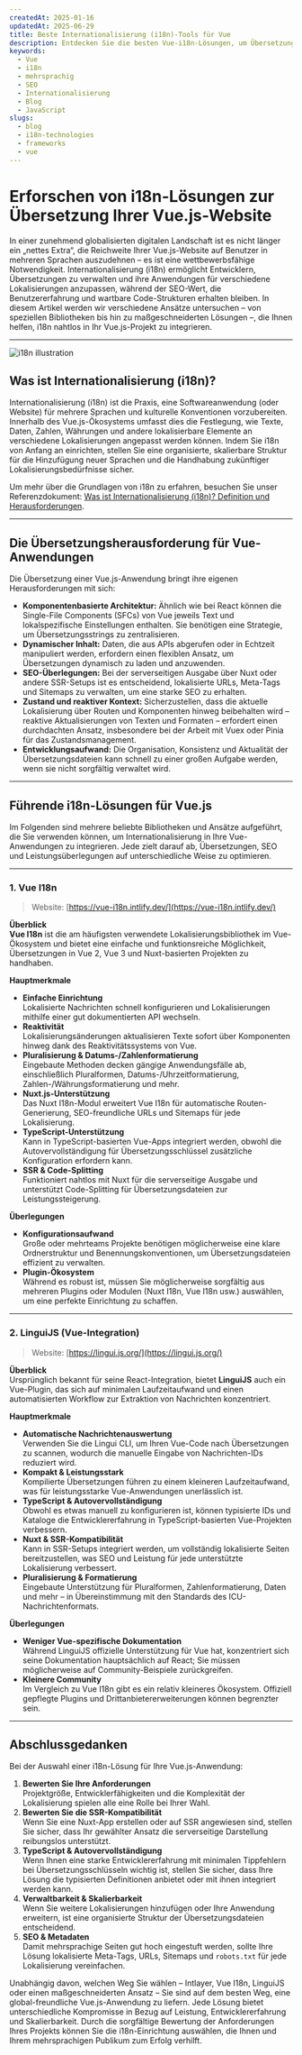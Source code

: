 ```yaml
---
createdAt: 2025-01-16
updatedAt: 2025-06-29
title: Beste Internationalisierung (i18n)-Tools für Vue
description: Entdecken Sie die besten Vue-i18n-Lösungen, um Übersetzungsaufgaben zu lösen, SEO zu erhöhen und eine nahtlose globale Weberfahrung zu bieten.
keywords:
  - Vue
  - i18n
  - mehrsprachig
  - SEO
  - Internationalisierung
  - Blog
  - JavaScript
slugs:
  - blog
  - i18n-technologies
  - frameworks
  - vue
---
```


# Erforschen von i18n-Lösungen zur Übersetzung Ihrer Vue.js-Website

In einer zunehmend globalisierten digitalen Landschaft ist es nicht länger ein „nettes Extra“, die Reichweite Ihrer Vue.js-Website auf Benutzer in mehreren Sprachen auszudehnen – es ist eine wettbewerbsfähige Notwendigkeit. Internationalisierung (i18n) ermöglicht Entwicklern, Übersetzungen zu verwalten und ihre Anwendungen für verschiedene Lokalisierungen anzupassen, während der SEO-Wert, die Benutzererfahrung und wartbare Code-Strukturen erhalten bleiben. In diesem Artikel werden wir verschiedene Ansätze untersuchen – von speziellen Bibliotheken bis hin zu maßgeschneiderten Lösungen –, die Ihnen helfen, i18n nahtlos in Ihr Vue.js-Projekt zu integrieren.

---

![i18n illustration](https://github.com/aymericzip/intlayer/blob/main/docs/blog/assets/i18n.webp)

## Was ist Internationalisierung (i18n)?

Internationalisierung (i18n) ist die Praxis, eine Softwareanwendung (oder Website) für mehrere Sprachen und kulturelle Konventionen vorzubereiten. Innerhalb des Vue.js-Ökosystems umfasst dies die Festlegung, wie Texte, Daten, Zahlen, Währungen und andere lokalisierbare Elemente an verschiedene Lokalisierungen angepasst werden können. Indem Sie i18n von Anfang an einrichten, stellen Sie eine organisierte, skalierbare Struktur für die Hinzufügung neuer Sprachen und die Handhabung zukünftiger Lokalisierungsbedürfnisse sicher.

Um mehr über die Grundlagen von i18n zu erfahren, besuchen Sie unser Referenzdokument: [Was ist Internationalisierung (i18n)? Definition und Herausforderungen](https://github.com/aymericzip/intlayer/blob/main/docs/blog/de/what_is_internationalization.md).

---

## Die Übersetzungsherausforderung für Vue-Anwendungen

Die Übersetzung einer Vue.js-Anwendung bringt ihre eigenen Herausforderungen mit sich:

- **Komponentenbasierte Architektur:** Ähnlich wie bei React können die Single-File Components (SFCs) von Vue jeweils Text und lokalspezifische Einstellungen enthalten. Sie benötigen eine Strategie, um Übersetzungsstrings zu zentralisieren.
- **Dynamischer Inhalt:** Daten, die aus APIs abgerufen oder in Echtzeit manipuliert werden, erfordern einen flexiblen Ansatz, um Übersetzungen dynamisch zu laden und anzuwenden.
- **SEO-Überlegungen:** Bei der serverseitigen Ausgabe über Nuxt oder andere SSR-Setups ist es entscheidend, lokalisierte URLs, Meta-Tags und Sitemaps zu verwalten, um eine starke SEO zu erhalten.
- **Zustand und reaktiver Kontext:** Sicherzustellen, dass die aktuelle Lokalisierung über Routen und Komponenten hinweg beibehalten wird – reaktive Aktualisierungen von Texten und Formaten – erfordert einen durchdachten Ansatz, insbesondere bei der Arbeit mit Vuex oder Pinia für das Zustandsmanagement.
- **Entwicklungsaufwand:** Die Organisation, Konsistenz und Aktualität der Übersetzungsdateien kann schnell zu einer großen Aufgabe werden, wenn sie nicht sorgfältig verwaltet wird.

---

## Führende i18n-Lösungen für Vue.js

Im Folgenden sind mehrere beliebte Bibliotheken und Ansätze aufgeführt, die Sie verwenden können, um Internationalisierung in Ihre Vue-Anwendungen zu integrieren. Jede zielt darauf ab, Übersetzungen, SEO und Leistungsüberlegungen auf unterschiedliche Weise zu optimieren.

---

### 1. Vue I18n

> Website: [https://vue-i18n.intlify.dev/](https://vue-i18n.intlify.dev/)

**Überblick**  
**Vue I18n** ist die am häufigsten verwendete Lokalisierungsbibliothek im Vue-Ökosystem und bietet eine einfache und funktionsreiche Möglichkeit, Übersetzungen in Vue 2, Vue 3 und Nuxt-basierten Projekten zu handhaben.

**Hauptmerkmale**

- **Einfache Einrichtung**  
  Lokalisierte Nachrichten schnell konfigurieren und Lokalisierungen mithilfe einer gut dokumentierten API wechseln.
- **Reaktivität**  
  Lokalisierungsänderungen aktualisieren Texte sofort über Komponenten hinweg dank des Reaktivitätssystems von Vue.
- **Pluralisierung & Datums-/Zahlenformatierung**  
  Eingebaute Methoden decken gängige Anwendungsfälle ab, einschließlich Pluralformen, Datums-/Uhrzeitformatierung, Zahlen-/Währungsformatierung und mehr.
- **Nuxt.js-Unterstützung**  
  Das Nuxt I18n-Modul erweitert Vue I18n für automatische Routen-Generierung, SEO-freundliche URLs und Sitemaps für jede Lokalisierung.
- **TypeScript-Unterstützung**  
  Kann in TypeScript-basierten Vue-Apps integriert werden, obwohl die Autovervollständigung für Übersetzungsschlüssel zusätzliche Konfiguration erfordern kann.
- **SSR & Code-Splitting**  
  Funktioniert nahtlos mit Nuxt für die serverseitige Ausgabe und unterstützt Code-Splitting für Übersetzungsdateien zur Leistungssteigerung.

**Überlegungen**

- **Konfigurationsaufwand**  
  Große oder mehrteams Projekte benötigen möglicherweise eine klare Ordnerstruktur und Benennungskonventionen, um Übersetzungsdateien effizient zu verwalten.
- **Plugin-Ökosystem**  
  Während es robust ist, müssen Sie möglicherweise sorgfältig aus mehreren Plugins oder Modulen (Nuxt I18n, Vue I18n usw.) auswählen, um eine perfekte Einrichtung zu schaffen.

---

### 2. LinguiJS (Vue-Integration)

> Website: [https://lingui.js.org/](https://lingui.js.org/)

**Überblick**  
Ursprünglich bekannt für seine React-Integration, bietet **LinguiJS** auch ein Vue-Plugin, das sich auf minimalen Laufzeitaufwand und einen automatisierten Workflow zur Extraktion von Nachrichten konzentriert.

**Hauptmerkmale**

- **Automatische Nachrichtenauswertung**  
  Verwenden Sie die Lingui CLI, um Ihren Vue-Code nach Übersetzungen zu scannen, wodurch die manuelle Eingabe von Nachrichten-IDs reduziert wird.
- **Kompakt & Leistungsstark**  
  Kompilierte Übersetzungen führen zu einem kleineren Laufzeitaufwand, was für leistungsstarke Vue-Anwendungen unerlässlich ist.
- **TypeScript & Autovervollständigung**  
  Obwohl es etwas manuell zu konfigurieren ist, können typisierte IDs und Kataloge die Entwicklererfahrung in TypeScript-basierten Vue-Projekten verbessern.
- **Nuxt & SSR-Kompatibilität**  
  Kann in SSR-Setups integriert werden, um vollständig lokalisierte Seiten bereitzustellen, was SEO und Leistung für jede unterstützte Lokalisierung verbessert.
- **Pluralisierung & Formatierung**  
  Eingebaute Unterstützung für Pluralformen, Zahlenformatierung, Daten und mehr – in Übereinstimmung mit den Standards des ICU-Nachrichtenformats.

**Überlegungen**

- **Weniger Vue-spezifische Dokumentation**  
  Während LinguiJS offizielle Unterstützung für Vue hat, konzentriert sich seine Dokumentation hauptsächlich auf React; Sie müssen möglicherweise auf Community-Beispiele zurückgreifen.
- **Kleinere Community**  
  Im Vergleich zu Vue I18n gibt es ein relativ kleineres Ökosystem. Offiziell gepflegte Plugins und Drittanbietererweiterungen können begrenzter sein.

---

## Abschlussgedanken

Bei der Auswahl einer i18n-Lösung für Ihre Vue.js-Anwendung:

1. **Bewerten Sie Ihre Anforderungen**  
   Projektgröße, Entwicklerfähigkeiten und die Komplexität der Lokalisierung spielen alle eine Rolle bei Ihrer Wahl.
2. **Bewerten Sie die SSR-Kompatibilität**  
   Wenn Sie eine Nuxt-App erstellen oder auf SSR angewiesen sind, stellen Sie sicher, dass Ihr gewählter Ansatz die serverseitige Darstellung reibungslos unterstützt.
3. **TypeScript & Autovervollständigung**  
   Wenn Ihnen eine starke Entwicklererfahrung mit minimalen Tippfehlern bei Übersetzungsschlüsseln wichtig ist, stellen Sie sicher, dass Ihre Lösung die typisierten Definitionen anbietet oder mit ihnen integriert werden kann.
4. **Verwaltbarkeit & Skalierbarkeit**  
   Wenn Sie weitere Lokalisierungen hinzufügen oder Ihre Anwendung erweitern, ist eine organisierte Struktur der Übersetzungsdateien entscheidend.
5. **SEO & Metadaten**  
   Damit mehrsprachige Seiten gut hoch eingestuft werden, sollte Ihre Lösung lokalisierte Meta-Tags, URLs, Sitemaps und `robots.txt` für jede Lokalisierung vereinfachen.

Unabhängig davon, welchen Weg Sie wählen – Intlayer, Vue I18n, LinguiJS oder einen maßgeschneiderten Ansatz – Sie sind auf dem besten Weg, eine global-freundliche Vue.js-Anwendung zu liefern. Jede Lösung bietet unterschiedliche Kompromisse in Bezug auf Leistung, Entwicklererfahrung und Skalierbarkeit. Durch die sorgfältige Bewertung der Anforderungen Ihres Projekts können Sie die i18n-Einrichtung auswählen, die Ihnen und Ihrem mehrsprachigen Publikum zum Erfolg verhilft.
